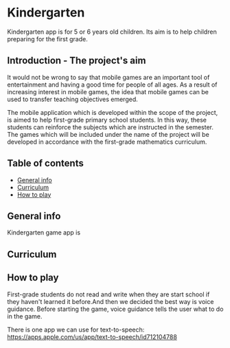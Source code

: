 # Kindergarten
Kindergarten app is for 5 or 6 years old children. Its aim is to help children preparing for the first grade.

## Introduction - The project's aim
It would not be wrong to say that mobile games are an important tool of entertainment and having a good time for people of all ages. As a result of increasing interest in mobile games, the idea that mobile games can be used to transfer teaching objectives emerged.

The mobile application which is developed within the scope of the project, is aimed to help first-grade primary school students. In this way, these students can reinforce the subjects which are instructed in the semester. The games which will be included under the name of the project will be developed in accordance with the first-grade mathematics curriculum.

## Table of contents
* [General info](#general-info)
* [Curriculum](#curriculum)
* [How to play](#how-to-play)

## General info
Kindergarten game app is

## Curriculum


## How to play
First-grade students do not read and write when they are start school if they haven't learned it before.And then we decided the best way is voice guidance. Before starting the game, voice guidance tells the user what to do in the game.

There is one app we can use for text-to-speech: https://apps.apple.com/us/app/text-to-speech/id712104788
